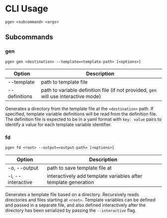 # CLI Usage

`pgen <subcommand> <args>`

## Subcommands

### gen

`pgen gen <destination> --template=<template-path> [<options>]`

| Option        | Description                                                                         |
| ------------- | ----------------------------------------------------------------------------------- |
| --template    | path to template file                                                               |
| --definitions | path to variable definition file (if not provided, `gen` will use interactive mode) |

Generates a directory from the template file at the `<destination>` path. If specified, template variable definitions will be read from the definition file. The definition file is expected to be in a yaml format with `key: value` pairs to identify a value for each template variable identifier.

### fd

`pgen fd <root> --output=<output-path> [<options>]`

| Option            | Description                                                    |
| ----------------- | -------------------------------------------------------------- |
| -o, --output      | path to save template file at                                  |
| -i, --interactive | interactively add template variables after template generation |

Generates a template file based on a directory. Recursively reads directories and files starting at `<root>`. Template variables can be defined and passed in a separate file, and also defined interactively after the directory has been serialized by passing the `--interactive` flag.
